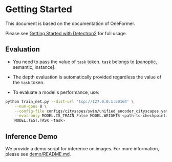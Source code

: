 # Getting Started

This document is based on the documentation of OneFormer.

Please see [Getting Started with Detectron2](https://github.com/facebookresearch/detectron2/blob/master/GETTING_STARTED.md) for full usage.

## Evaluation

- You need to pass the value of `task` token. `task` belongs to [panoptic, semantic, instance].

- The depth evaluation is automatically provided regardless the value of the `task` token.

- To evaluate a model's performance, use:

```bash
python train_net.py --dist-url 'tcp://127.0.0.1:50164' \
    --num-gpus 8 \
    --config-file configs/citysapes/swin/unified_encoder_cityscapes.yaml \
    --eval-only MODEL.IS_TRAIN False MODEL.WEIGHTS <path-to-checkpoint> \
    MODEL.TEST.TASK <task>
```

## Inference Demo

We provide a demo script for inference on images. For more information, please see [demo/README.md](demo/README.md).
